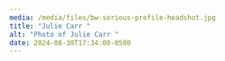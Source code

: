 ```yaml
---
media: /media/files/bw-serious-profile-headshot.jpg
title: "Julie Carr "
alt: "Photo of Julie Carr "
date: 2024-08-30T17:34:00-0500
---
```

